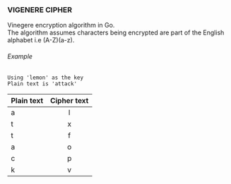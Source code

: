 ### VIGENERE CIPHER

Vinegere encryption algorithm in Go.<br>
The algorithm assumes characters being encrypted are part of the English alphabet i.e (A-Z)(a-z).<br>


###### Example

```
Using 'lemon' as the key
Plain text is 'attack'

```

| Plain text  | Cipher text |
| ----------- |:-----------:|
|      a      |        l    |
|      t      |        x    |
|      t      |        f    |
|      a      |        o    |
|      c      |        p    |
|      k      |        v    |
